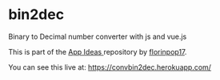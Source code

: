# bin2dec
Binary to Decimal number converter with js and vue.js

This is part of the <a href="https://github.com/florinpop17/app-ideas"> App Ideas </a> repository by <a href="https://github.com/florinpop17">florinpop17</a>.

You can see this live at: <a href="https://convbin2dec.herokuapp.com/"> https://convbin2dec.herokuapp.com/ </a>